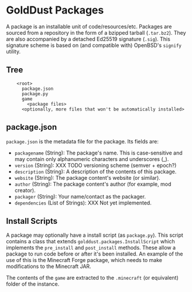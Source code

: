 GoldDust Packages
=================

A package is an installable unit of code/resources/etc. Packages are sourced
from a repository in the form of a bzipped tarball (`.tar.bz2`). They are also
accompanied by a detached Ed25519 signature (`.sig`). This signature scheme
is based on (and compatible with) OpenBSD's `signify` utility.

Tree
----
```
    <root>
      package.json
      package.py
      game
        <package files>
      <optionally, more files that won't be automatically installed>
```

package.json
------------

`package.json` is the metadata file for the package. Its fields are:

- `packagename` (String): The package's name. This is case-sensitive and may
  contain only alphanumeric characters and underscores (_).
- `version` (String): XXX TODO versioning scheme (semver + epoch?)
- `description` (String): A description of the contents of this package.
- `website` (String): The package content's website (or similar).
- `author` (String): The package content's author (for example, mod creator).
- `packager` (String): Your name/contact as the packager.
- `dependencies` (List of Strings): XXX Not yet implemented.


Install Scripts
---------------

A package may optionally have a install script (as `package.py`). This script
contains a class that extends `golddust.packages.InstallScript` which
implements the `pre_install` and `post_install` methods. These allow a package
to run code before or after it's been installed. An example of the use of this
is the Minecraft Forge package, which needs to make modifications to the
Minecraft JAR.

The contents of the `game` are extracted to the `.minecraft` (or equivalent)
folder of the instance.
